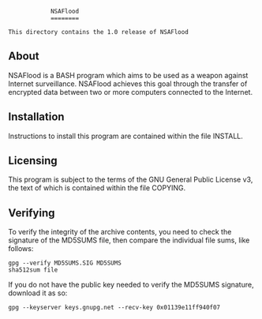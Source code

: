 				NSAFlood
				========

	This directory contains the 1.0 release of NSAFlood

About
-----

NSAFlood is a BASH program which aims to be used as a weapon against Internet surveillance. NSAFlood achieves this goal through the transfer of encrypted data between two or more computers connected to the Internet.

Installation
------------

Instructions to install this program are contained within the file INSTALL.

Licensing
---------

This program is subject to the terms of the GNU General Public License v3, the text of which is contained within the file COPYING.

Verifying
---------

To verify the integrity of the archive contents, you need to check the signature of the MD5SUMS file, then compare the individual file sums, like follows:

```Shell
gpg --verify MD5SUMS.SIG MD5SUMS
sha512sum file
```

If you do not have the public key needed to verify the MD5SUMS signature, download it as so:

```Shell
gpg --keyserver keys.gnupg.net --recv-key 0x01139e11ff940f07
```
